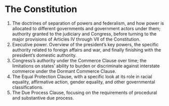 # The Constitution

1. The doctrines of separation of powers and federalism, and how power is allocated to different governments and government actors under them; authority granted to the judiciary and Congress, before turning to the major provisions of Articles IV through VII of the Constitution.&#x20;
2. Executive power. Overview of the president’s key powers, the specific authority related to foreign affairs and war, and finally finishing with the president’s domestic authority.&#x20;
3. Congress’s authority under the Commerce Clause over time; the limitations on states’ ability to burden or discriminate against interstate commerce under the Dormant Commerce Clause. &#x20;
4. The Equal Protection Clause, with a specific look at its role in racial equality, affirmative action, gender equality, and other governmental classifications. &#x20;
5. The Due Process Clause, focusing on the requirements of procedural and substantive due process.&#x20;

##
